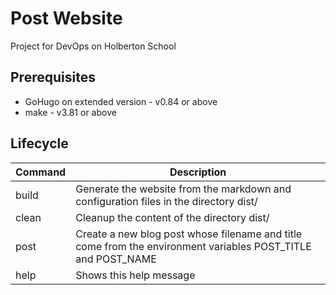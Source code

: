 # Post Website

Project for DevOps on Holberton School

## Prerequisites

* GoHugo on extended version - v0.84 or above
* make - v3.81 or above

## Lifecycle

| Command | Description |
| ------- | ----------- |
| build   | Generate the website from the markdown and configuration files in the directory dist/ |
| clean   | Cleanup the content of the directory dist/ |
| post    | Create a new blog post whose filename and title come from the environment variables POST_TITLE and POST_NAME |
| help    | Shows this help message |
